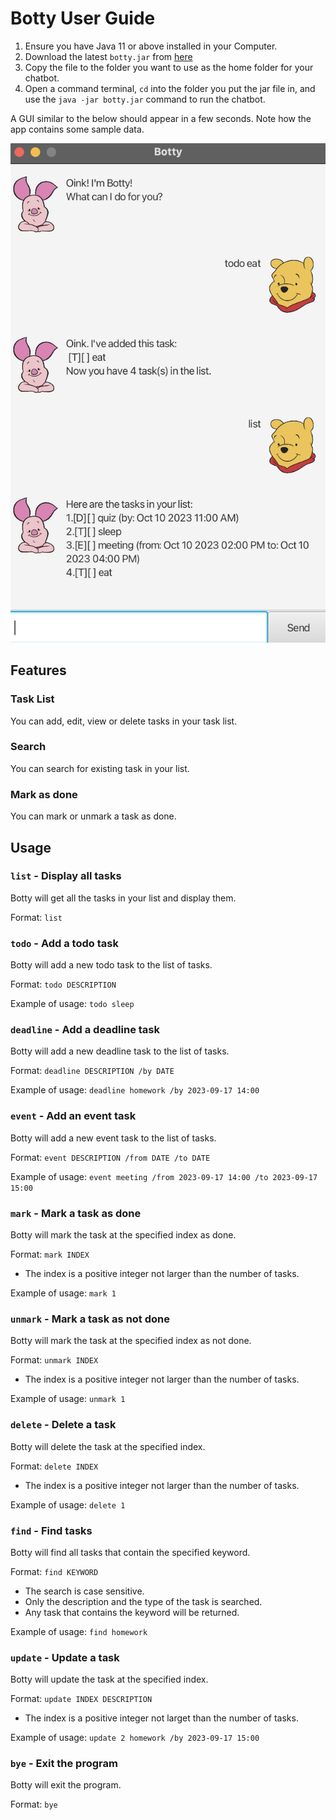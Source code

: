# Botty User Guide
1. Ensure you have Java 11 or above installed in your Computer.
2. Download the latest `botty.jar` from [here](https://github.com/CelestineTan03/ip/releases)
3. Copy the file to the folder you want to use as the home folder for your chatbot.
4. Open a command terminal, `cd` into the folder you put the jar file in, and use the
`java -jar botty.jar` command to run the chatbot. 

A GUI similar to the below should appear in a few seconds. 
Note how the app contains some sample data.

![Ui](Ui.png)

## Features 

### Task List

You can add, edit, view or delete tasks in your task list.

### Search

You can search for existing task in your list.

### Mark as done
You can mark or unmark a task as done.

## Usage

### `list` - Display all tasks

Botty will get all the tasks in your list and display them.

Format: `list`

### `todo` - Add a todo task
Botty will add a new todo task to the list of tasks.

Format: `todo DESCRIPTION`

Example of usage: `todo sleep`

### `deadline` - Add a deadline task
Botty will add a new deadline task to the list of tasks.

Format: `deadline DESCRIPTION /by DATE`

Example of usage: `deadline homework /by 2023-09-17 14:00`

### `event` - Add an event task
Botty will add a new event task to the list of tasks.

Format: `event DESCRIPTION /from DATE /to DATE`

Example of usage: `event meeting /from 2023-09-17 14:00 /to 2023-09-17 15:00`

### `mark` - Mark a task as done
Botty will mark the task at the specified index as done.

Format: `mark INDEX`
- The index is a positive integer not larger than the number of tasks.

Example of usage: `mark 1`

### `unmark` - Mark a task as not done
Botty will mark the task at the specified index as not done.

Format: `unmark INDEX`
- The index is a positive integer not larger than the number of tasks.

Example of usage: `unmark 1`

### `delete` - Delete a task
Botty will delete the task at the specified index.

Format: `delete INDEX`
- The index is a positive integer not larger than the number of tasks.

Example of usage: `delete 1`

### `find` - Find tasks
Botty will find all tasks that contain the specified keyword.

Format: `find KEYWORD`
- The search is case sensitive.
- Only the description and the type of the task is searched.
- Any task that contains the keyword will be returned.

Example of usage: `find homework`

### `update` - Update a task
Botty will update the task at the specified index.

Format: `update INDEX DESCRIPTION`
- The index is a positive integer not larget than the number of tasks.

Example of usage: `update 2 homework /by 2023-09-17 15:00`

### `bye` - Exit the program
Botty will exit the program.

Format: `bye`


